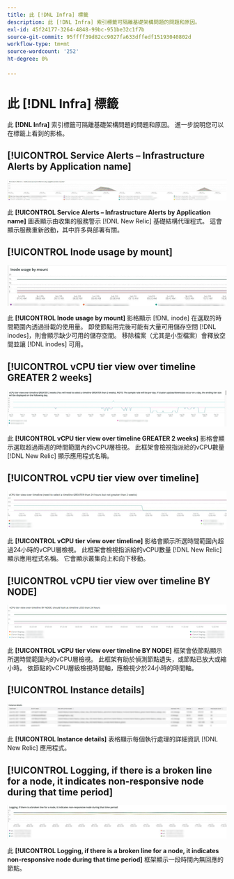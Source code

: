 ```yaml
---
title: 此 [!DNL Infra] 標籤
description: 此 [!DNL Infra] 索引標籤可隔離基礎架構問題的問題和原因。
exl-id: 45f24177-3264-4848-99bc-951be32c1f7b
source-git-commit: 95ffff39d82cc9027fa633dffedf15193040802d
workflow-type: tm+mt
source-wordcount: '252'
ht-degree: 0%

---
```


# 此 [!DNL Infra] 標籤

此 **[!DNL Infra]** 索引標籤可隔離基礎架構問題的問題和原因。 進一步說明您可以在標籤上看到的影格。

## [!UICONTROL Service Alerts – Infrastructure Alerts by Application name]

![服務警示](../../assets/tools/observation-for-adobe-commerce/service-alerts.jpg)

此 **[!UICONTROL Service Alerts – Infrastructure Alerts by Application name]** 圖表顯示由收集的服務警示 [!DNL New Relic] 基礎結構代理程式。 這會顯示服務重新啟動，其中許多與部署有關。

## [!UICONTROL Inode usage by mount]

![依掛載區分的資訊節點使用狀況](../../assets/tools/observation-for-adobe-commerce/inode-usage-mount.jpg)

此 **[!UICONTROL Inode usage by mount]** 影格顯示 [!DNL inode] 在選取的時間範圍內透過掛載的使用量。 即使節點用完後可能有大量可用儲存空間 [!DNL inodes]，則會顯示缺少可用的儲存空間。 移除檔案（尤其是小型檔案）會釋放空間並讓 [!DNL inodes] 可用。

## [!UICONTROL vCPU tier view over timeline GREATER 2 weeks]

![vCPU層級檢視時間軸大於2週](../../assets/tools/observation-for-adobe-commerce/vCPU-tier.jpg)

此 **[!UICONTROL vCPU tier view over timeline GREATER 2 weeks]** 影格會顯示選取超過兩週的時間範圍內的vCPU層檢視。 此框架會檢視指派給的vCPU數量 [!DNL New Relic] 顯示應用程式名稱。

## [!UICONTROL vCPU tier view over timeline]

![vCPU層檢視時間表](../../assets/tools/observation-for-adobe-commerce/vcpu-tier-24.jpg)

此 **[!UICONTROL vCPU tier view over timeline]** 影格會顯示所選時間範圍內超過24小時的vCPU層檢視。 此框架會檢視指派給的vCPU數量 [!DNL New Relic] 顯示應用程式名稱。 它會顯示叢集向上和向下移動。

## [!UICONTROL vCPU tier view over timeline BY NODE]

![依節點的vCPU層檢視時間軸](../../assets/tools/observation-for-adobe-commerce/infra_by_node.png)

此 **[!UICONTROL vCPU tier view over timeline BY NODE]** 框架會依節點顯示所選時間範圍內的vCPU層檢視。 此框架有助於偵測節點遺失，或節點已放大或縮小時。 依節點的vCPU層級檢視時間軸，應檢視少於24小時的時間軸。

## [!UICONTROL Instance details]

![執行個體詳細資訊](../../assets/tools/observation-for-adobe-commerce/instance-details.jpg)

此 **[!UICONTROL Instance details]** 表格顯示每個執行處理的詳細資訊 [!DNL New Relic] 應用程式。

## [!UICONTROL Logging, if there is a broken line for a node, it indicates non-responsive node during that time period]

![無回應節點](../../assets/tools/observation-for-adobe-commerce/non-responsive-node.jpg)

此 **[!UICONTROL Logging, if there is a broken line for a node, it indicates non-responsive node during that time period]** 框架顯示一段時間內無回應的節點。

